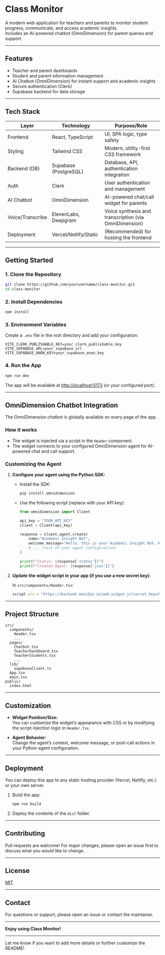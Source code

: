 # Class Monitor

A modern web application for teachers and parents to monitor student progress, communicate, and access academic insights.  
Includes an AI-powered chatbot (OmniDimension) for parent queries and support.

---

## Features

- Teacher and parent dashboards
- Student and parent information management
- AI Chatbot (OmniDimension) for instant support and academic insights
- Secure authentication (Clerk)
- Supabase backend for data storage

---

## Tech Stack

| Layer         | Technology                | Purpose/Role                                 |
|---------------|--------------------------|----------------------------------------------|
| Frontend      | React, TypeScript        | UI, SPA logic, type safety                   |
| Styling       | Tailwind CSS             | Modern, utility-first CSS framework          |
| Backend (DB)  | Supabase (PostgreSQL)    | Database, API, authentication integration    |
| Auth          | Clerk                    | User authentication and management           |
| AI Chatbot    | OmniDimension            | AI-powered chat/call widget for parents      |
| Voice/Transcribe | ElevenLabs, Deepgram  | Voice synthesis and transcription (via OmniDimension) |
| Deployment    | Vercel/Netlify/Static    | (Recommended) for hosting the frontend       |

---

## Getting Started

### 1. Clone the Repository

```bash
git clone https://github.com/yourusername/class-monitor.git
cd class-monitor
```

### 2. Install Dependencies

```bash
npm install
```

### 3. Environment Variables

Create a `.env` file in the root directory and add your configuration:

```env
VITE_CLERK_PUBLISHABLE_KEY=your_clerk_publishable_key
VITE_SUPABASE_URL=your_supabase_url
VITE_SUPABASE_ANON_KEY=your_supabase_anon_key
```

### 4. Run the App

```bash
npm run dev
```

The app will be available at [http://localhost:5173](http://localhost:5173) (or your configured port).

---

## OmniDimension Chatbot Integration

The OmniDimension chatbot is globally available on every page of the app.

### How it works

- The widget is injected via a script in the `Header` component.
- The widget connects to your configured OmniDimension agent for AI-powered chat and call support.

### Customizing the Agent

1. **Configure your agent using the Python SDK:**

   - Install the SDK:
     ```bash
     pip install omnidimension
     ```
   - Use the following script (replace with your API key):

     ```python
     from omnidimension import Client

     api_key = "YOUR_API_KEY"
     client = Client(api_key)

     response = client.agent.create(
         name="Academic Insight Bot",
         welcome_message="Hello, this is your Academic Insight Bot. How may I assist you with inquiries about your child's academic performance or school activities today?",
         # ... (rest of your agent configuration)
     )

     print(f"Status: {response['status']}")
     print(f"Created Agent: {response['json']}")
     ```

2. **Update the widget script in your app (if you use a new secret key):**

   In `src/components/Header.tsx`:
   ```js
   script.src = "https://backend.omnidim.io/web_widget.js?secret_key=YOUR_SECRET_KEY";
   ```

---

## Project Structure

```
src/
  components/
    Header.tsx
    ...
  pages/
    Chatbot.tsx
    TeacherDashboard.tsx
    TeacherStudents.tsx
    ...
  lib/
    supabaseClient.ts
  App.tsx
  main.tsx
public/
  index.html
```

---

## Customization

- **Widget Position/Size:**  
  You can customize the widget’s appearance with CSS or by modifying the script injection logic in `Header.tsx`.

- **Agent Behavior:**  
  Change the agent’s context, welcome message, or post-call actions in your Python agent configuration.

---

## Deployment

You can deploy this app to any static hosting provider (Vercel, Netlify, etc.) or your own server.

1. Build the app:
   ```bash
   npm run build
   ```
2. Deploy the contents of the `dist` folder.

---

## Contributing

Pull requests are welcome! For major changes, please open an issue first to discuss what you would like to change.

---

## License

[MIT](LICENSE)

---

## Contact

For questions or support, please open an issue or contact the maintainer.

---

**Enjoy using Class Monitor!**

---

Let me know if you want to add more details or further customize the README!
